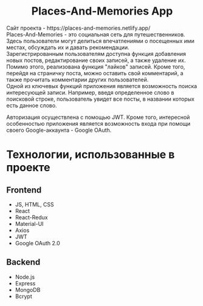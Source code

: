 <h1 align="center">Places-And-Memories App</h1>
Сайт проекта - https://places-and-memories.netlify.app/ <br/>
Places-And-Memories - это социальная сеть для путешественников. Здесь пользователи могут делиться впечатлениями о посещенных ими местах, обсуждать их и давать рекомендации. <br/>
Зарегистрированным пользователям доступна функция добавления новых постов, редактирование своих записей, а также удаление их. Помимо этого, реализована функция "лайков" записей. Кроме того, перейдя на страничку поста, можно оставить свой комментарий, а также прочитать комментарии других пользователей. <br/>
Одной из ключевых функций приложения является возможность поиска интересующей записи. Например, введя определенное слово в поисковой строке, пользователь увидет все посты, в названии которых есть данное слово. <br/>

Авторизация осуществлена с помощью JWT. Кроме того, интересной особенностью приложения является возможность входа при помощи своего Google-аккаунта - Google OAuth.

# Технологии, использованные в проекте

## Frontend

- JS, HTML, CSS
- React
- React-Redux
- Material-UI
- Axios
- JWT
- Google OAuth 2.0

## Backend
- Node.js
- Express
- MongoDB
- Bcrypt
